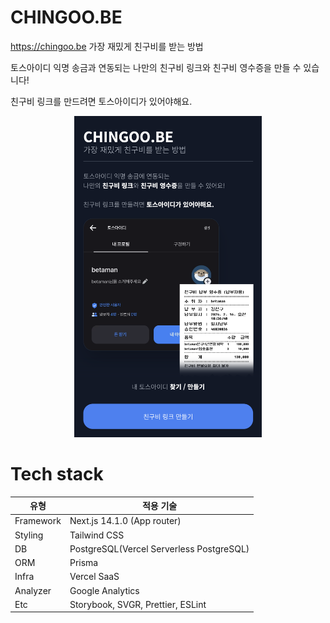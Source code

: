 # CHINGOO.BE

https://chingoo.be
가장 재밌게 친구비를 받는 방법

토스아이디 익명 송금과 연동되는 나만의 친구비 링크와 친구비 영수증을 만들 수 있습니다!

친구비 링크를 만드려면 토스아이디가 있어야해요.

<p width="100%" align="center">
  <img src="./docs/assets/chingoo.be-1.png" width="300px" />
</p>

# Tech stack

| 유형      | 적용 기술                                |
| --------- | ---------------------------------------- |
| Framework | Next.js 14.1.0 (App router)              |
| Styling   | Tailwind CSS                             |
| DB        | PostgreSQL(Vercel Serverless PostgreSQL) |
| ORM       | Prisma                                   |
| Infra     | Vercel SaaS                              |
| Analyzer  | Google Analytics                         |
| Etc       | Storybook, SVGR, Prettier, ESLint        |
